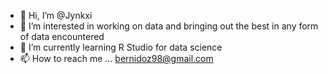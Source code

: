 - 👋 Hi, I’m @Jynkxi
- 👀 I’m interested in working on data and bringing out the best in any form of data encountered
- 🌱 I’m currently learning R Studio for data science
- 📫 How to reach me ... bernidoz98@gmail.com

<!---
Jynkxi/Jynkxi is a ✨ special ✨ repository because its `README.md` (this file) appears on your GitHub profile.
You can click the Preview link to take a look at your changes.
--->
